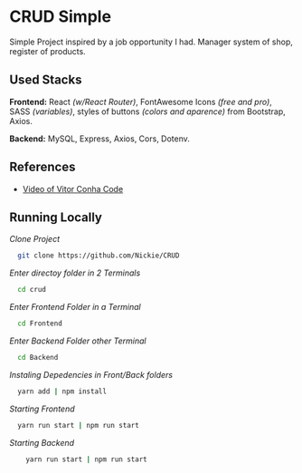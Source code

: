 # CRUD Simple

Simple Project inspired by a job opportunity I had.
Manager system of shop,  register of products.




## Used Stacks

**Frontend:** React *(w/React Router)*, FontAwesome Icons *(free and pro)*, SASS *(variables)*, styles of buttons *(colors and aparence)* from Bootstrap, Axios.

**Backend:** MySQL, Express, Axios, Cors, Dotenv.
## References 

 - [Video of Vitor Conha Code](https://www.youtube.com/watch?v=e0He6sCiQT8&ab_channel=VitorCunhaCode)
 
## Running Locally

*Clone Project*

```bash
  git clone https://github.com/Nickie/CRUD
```

*Enter directoy folder in 2 Terminals*
```bash
  cd crud
```

*Enter Frontend Folder in a Terminal*
```bash
  cd Frontend
```

*Enter Backend Folder other Terminal*
```bash
  cd Backend
```

*Instaling Depedencies in Front/Back folders*

```bash
  yarn add | npm install
```

*Starting Frontend*

```bash
  yarn run start | npm run start
```


*Starting Backend*

```bash
    yarn run start | npm run start
```

